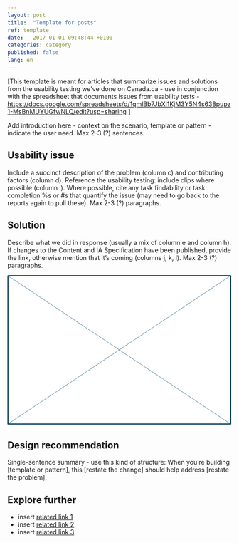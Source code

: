 ```yaml
---
layout: post
title:  "Template for posts"
ref: template
date:   2017-01-01 09:48:44 +0100
categories: category
published: false
lang: en
---
```


\[This template is meant for articles that summarize issues and solutions from the usability testing we've done on Canada.ca - use in conjunction with the spreadsheet that documents issues from usability tests - https://docs.google.com/spreadsheets/d/1qmlBb7JbXl1KjM3Y5N4s638pupz1-MsBnMUYUGfwNLQ/edit?usp=sharing \]

Add introduction here - context on the scenario, template or pattern - indicate the user need. Max 2-3 (?) sentences.

## Usability issue

Include a succinct description of the problem (column c) and contributing factors (column d). Reference the usability testing: include clips where possible (column i). Where possible, cite any task findability or task completion %s or #s that quantify the issue (may need to go back to the reports again to pull these). Max 2-3 (?) paragraphs.

## Solution

Describe what we did in response (usually a mix of column e and column h). If changes to the Content and IA Specification have been published, provide the link, otherwise mention that it’s coming (columns j, k, l). Max 2-3 (?) paragraphs.

![Sample placeholder image](/images/sample-echantillon-685x458px.png  "sample placeholder image")

## Design recommendation

Single-sentence summary - use this kind of structure: When you’re building \[template or pattern\], this \[restate the change\] should help address \[restate the problem\].

## Explore further

* insert [related link 1](http://../#)
* insert [related link 2](http://../#)
* insert [related link 3](http://../#)
